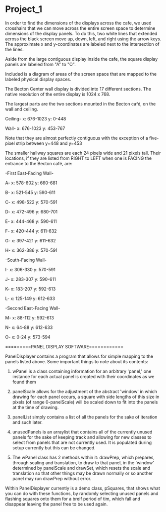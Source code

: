 # Project_1


In order to find the dimensions of the displays across the cafe, we used crosshairs that we can move across the entire screen space to determine dimensions of the display panels. To do this, two white lines that extended across the black screen move up, down, left, and right using the arrow keys. The approximate x and y-coordinates are labeled next to the intersection of the lines. 

Aside from the large contiguous display inside the cafe, the square display panels are labeled from "A" to "O". 

Included is a diagram of areas of the screen space that are mapped to the labeled physical display spaces.



The Becton Center wall display is divided into 17 different sections. The native resolution of the entire display is 1024 x 768.

The largest parts are the two sections mounted in the Becton café, on the wall and ceiling. 

Ceiling- x: 676-1023	y: 0-448

Wall-	 x: 676-1023	y: 453-767

Note that they are almost perfectly contiguous with the exception of a five-pixel strip between y=448 and y=453

The smaller hallway squares are each 24 pixels wide and 21 pixels tall. Their locations, if they are listed from RIGHT to LEFT when one is FACING the entrance to the Becton café, are:

-First East-Facing Wall-

A-		x: 578-602		y: 660-681

B-		x: 521-545		y: 590-611

C-		x: 498-522		y: 570-591

D-		x: 472-496		y: 680-701

E-		x: 444-468		y: 590-611

F-              x: 420-444		y: 611-632

G-		x: 397-421		y: 611-632

H-		x: 362-386		y: 570-591

-South-Facing Wall-

I-		x: 306-330		y: 570-591

J-		x: 283-307		y: 590-611

K-		x: 183-207		y: 592-613

L-		x: 125-149		y: 612-633

-Second East-Facing Wall-

M-		x: 88-112		y: 592-613

N-		x: 64-88		y: 612-633

O-		x: 0-24			y: 573-594



=========PANEL DISPLAY SOFTWARE============

PanelDisplayer contains a program that allows for simple mapping to the panels listed above. Some important things to note about its contents:

1. wPanel is a class containing information for an arbitrary 'panel,' one instance for each actual panel is created with their coordinates as we found them

2. panelScale allows for the adjustment of the abstract 'window' in which drawing for each panel occurs, a square with side lengths of this size in pixels (of range 0-panelScale) will be scaled down to fit into the panels at the time of drawing.

3. panelList simply contains a list of all the panels for the sake of iteration and such later.

4. unusedPanels is an arraylist that contains all of the currently unused panels for the sake of keeping track and allowing for new classes to select from panels that are not currently used. It is populated during setup currently but this can be changed.

5. The wPanel class has 2 methods within it: drawPrep, which prepares, through scaling and translation, to draw to that panel, in the 'window' determined by panelScale and drawSet, which resets the scale and translation so that other things may be drawn normally or so another panel may run drawPrep without error.

Within PanelDisplayer currently is a demo class, pSquares, that shows what you can do with these functions, by randomly selecting unused panels and flashing squares onto them for a breif period of tim, which fall and disappear leaving the panel free to be used again.
